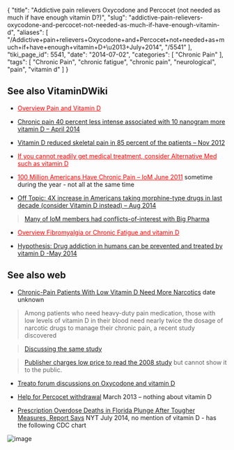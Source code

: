 {
    "title": "Addictive pain relievers Oxycodone and Percocet (not needed as much if have enough vitamin D?)",
    "slug": "addictive-pain-relievers-oxycodone-and-percocet-not-needed-as-much-if-have-enough-vitamin-d",
    "aliases": [
        "/Addictive+pain+relievers+Oxycodone+and+Percocet+not+needed+as+much+if+have+enough+vitamin+D+\u2013+July+2014",
        "/5541"
    ],
    "tiki_page_id": 5541,
    "date": "2014-07-02",
    "categories": [
        "Chronic Pain"
    ],
    "tags": [
        "Chronic Pain",
        "chronic fatigue",
        "chronic pain",
        "neurological",
        "pain",
        "vitamin d"
    ]
}


## See also VitaminDWiki

* <a href="/posts/overview-pain-and-vitamin-d" style="color: red; text-decoration: underline;" title="This post/category does not exist yet: Overview Pain and Vitamin D">Overview Pain and Vitamin D</a>

* [Chronic pain 40 percent less intense associated with 10 nanogram more vitamin D – April 2014](/posts/chronic-pain-40-percent-less-intense-associated-with-10-nanogram-more-vitamin-d)

* [Vitamin D reduced skeletal pain in 85 percent of the patients – Nov 2012](/posts/vitamin-d-reduced-skeletal-pain-in-85-percent-of-the-patients)

* <a href="/posts/if-you-cannot-readily-get-medical-treatment-consider-alternative-med-such-as-vitamin-d" style="color: red; text-decoration: underline;" title="This post/category does not exist yet: If you cannot readily get medical treatment, consider Alternative Med such as vitamin D">If you cannot readily get medical treatment, consider Alternative Med such as vitamin D</a>

* <a href="/posts/100-million-americans-have-chronic-pain-iom" style="color: red; text-decoration: underline;" title="This post/category does not exist yet: 100 Million Americans Have Chronic Pain – IoM June 2011">100 Million Americans Have Chronic Pain – IoM June 2011</a> sometime during the year - not all at the same time

* [Off Topic: 4X increase in Americans taking morphine-type drugs in last decade (consider Vitamin D instead) – Aug 2014](/posts/off-topic-4x-increase-in-americans-taking-morphine-type-drugs-in-last-decade-con-tamin-d-instead)

> [Many of IoM members had conflicts-of-interest with Big Pharma](/posts/institute-of-medicine-which-recommended-low-vitamin-d-has-many-conflicts-of-interest)

* <a href="/posts/overview-fibromyalgia-or-chronic-fatigue-and-vitamin-d" style="color: red; text-decoration: underline;" title="This post/category does not exist yet: Overview Fibromyalgia or Chronic Fatigue and vitamin D">Overview Fibromyalgia or Chronic Fatigue and vitamin D</a>

* [Hypothesis: Drug addiction in humans can be prevented and treated by vitamin D -May 2014](/posts/hypothesis-drug-addiction-in-humans-can-be-prevented-and-treated-by-vitamin-d)

## See also web

* [Chronic-Pain Patients With Low Vitamin D Need More Narcotics](http://www.empowereddoctor.com/chronicpain-patients-with-low-vitamin-d-need-more-narcotics) date unknown

> Among patients who need heavy-duty pain medication, those with low levels of vitamin D in their blood need nearly twice the dosage of narcotic drugs to manage their chronic pain, a recent study discovered

> [Discussing the same study](http://www.fibromyalgia-symptoms.org/narcotics-and-low-vitamin-d-levels.html) 

> [Publisher charges low price to read the 2008 study](http://onlinelibrary.wiley.com/doi/10.1111/j.1526-4637.2008.00415.x/pdf) but cannot show it to the public.

* [Treato forum discussions on Oxycodone and vitamin D](http://treato.com/Oxycodone,Vitamin+D/?a=s)

* [Help for Percocet withdrawal](http://prescription-drug.addictionblog.org/help-for-percocet-withdrawal/) March 2013 – nothing about vitamin D

* [Prescription Overdose Deaths in Florida Plunge After Tougher Measures, Report Says](http://www.nytimes.com/2014/07/02/health/prescription-drug-deaths-in-florida-plunge-after-tougher-laws.html?_r=0) NYT July 2014, no mention of vitamin D - has the following CDC chart

<img src="https://d378j1rmrlek7x.cloudfront.net/attachments/jpeg/overdose-deaths.jpg" alt="image">